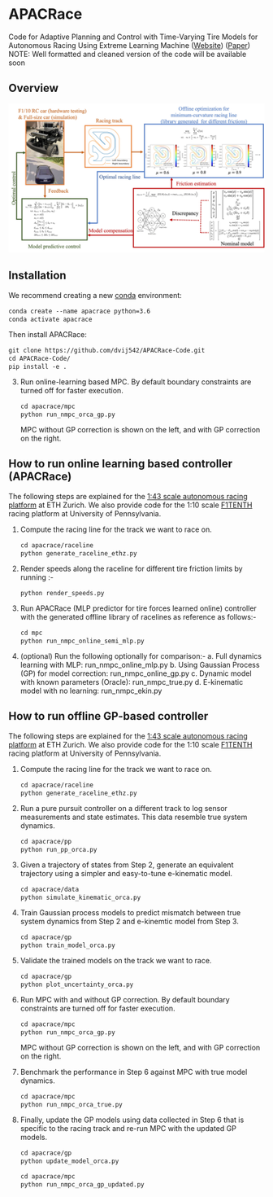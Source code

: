 # APACRace

Code for Adaptive Planning and Control with Time-Varying Tire Models for Autonomous Racing Using Extreme Learning Machine ([Website](https://dvij542.github.io/apacrace/)) ([Paper](https://arxiv.org/abs/2303.08235))
NOTE: Well formatted and cleaned version of the code will be available soon

## Overview 

<img src="overview.jpg" />

## Installation
We recommend creating a new [conda](https://docs.conda.io/en/latest/) environment:

```
conda create --name apacrace python=3.6
conda activate apacrace
```
Then install APACRace:

```
git clone https://github.com/dvij542/APACRace-Code.git
cd APACRace-Code/
pip install -e .
```

3. Run online-learning based MPC. By default boundary constraints are turned off for faster execution.
	```
	cd apacrace/mpc
	python run_nmpc_orca_gp.py
	```
	MPC without GP correction is shown on the left, and with GP correction on the right.

## How to run online learning based controller (APACRace)
The following steps are explained for the [1:43 scale autonomous racing platform](https://arxiv.org/abs/1711.07300) at ETH Zurich. We also provide code for the 1:10 scale [F1TENTH](http://f1tenth.org/) racing platform at University of Pennsylvania.

1. Compute the racing line for the track we want to race on.
	```
	cd apacrace/raceline
	python generate_raceline_ethz.py
	```

2. Render speeds along the raceline for different tire friction limits by running :-
    ```
    python render_speeds.py
    ```

3. Run APACRace (MLP predictor for tire forces learned online) controller with the generated offline library of racelines as reference as follows:-
	```
	cd mpc
	python run_nmpc_online_semi_mlp.py
	```

4. (optional) Run the following optionally for comparison:-
	a. Full dynamics learning with MLP: run_nmpc_online_mlp.py
	b. Using Gaussian Process (GP) for model correction: run_nmpc_online_gp.py
	c. Dynamic model with known parameters (Oracle): run_nmpc_true.py 
	d. E-kinematic model with no learning: run_nmpc_ekin.py

## How to run offline GP-based controller
The following steps are explained for the [1:43 scale autonomous racing platform](https://arxiv.org/abs/1711.07300) at ETH Zurich. We also provide code for the 1:10 scale [F1TENTH](http://f1tenth.org/) racing platform at University of Pennsylvania.

1. Compute the racing line for the track we want to race on.
	```
	cd apacrace/raceline
	python generate_raceline_ethz.py
	```
	<!-- <p align="center">
	<img src="https://github.com/jainachin/bayesrace/blob/master/bayes_race/raceline/results/ETHZ_bestlap.png" width="400" />
	</p> -->

2. Run a pure pursuit controller on a different track to log sensor measurements and state estimates. This data resemble true system dynamics.
	```
	cd apacrace/pp
	python run_pp_orca.py
	```
	<!-- <p align="center">
	<img src="https://github.com/jainachin/bayesrace/blob/master/bayes_race/pp/track_training.png" width="400" />
	</p> -->

3. Given a trajectory of states from Step 2, generate an equivalent trajectory using a simpler and easy-to-tune e-kinematic model.
	```
	cd apacrace/data
	python simulate_kinematic_orca.py
	```

4. Train Gaussian process models to predict mismatch between true system dynamics from Step 2 and e-kinemtic model from Step 3.
	```
	cd apacrace/gp
	python train_model_orca.py
	```

5. Validate the trained models on the track we want to race.
	```
	cd apacrace/gp
	python plot_uncertainty_orca.py
	```
	<!-- <p align="center">
	<img src="https://github.com/jainachin/bayesrace/blob/master/bayes_race/gp/track_validation.png" width="400" />
	</p> -->

6. Run MPC with and without GP correction. By default boundary constraints are turned off for faster execution.
	```
	cd apacrace/mpc
	python run_nmpc_orca_gp.py
	```
	MPC without GP correction is shown on the left, and with GP correction on the right.
	<!-- <p align="center">
	<img src="https://github.com/jainachin/bayesrace/blob/master/bayes_race/mpc/error_kin_mpc.png" width="400" />
	<img src="https://github.com/jainachin/bayesrace/blob/master/bayes_race/mpc/error_gp_mpc.png" width="400" />
	</p> -->

7. Benchmark the performance in Step 6 against MPC with true model dynamics.
	```
	cd apacrace/mpc
	python run_nmpc_orca_true.py
	```
	<!-- <p align="center">
	<img src="https://github.com/jainachin/bayesrace/blob/master/bayes_race/mpc/track_mpc.png" width="400" />
	</p> -->

8. Finally, update the GP models using data collected in Step 6 that is specific to the racing track and re-run MPC with the updated GP models.
	```
	cd apacrace/gp
	python update_model_orca.py
	```

	```
	cd apacrace/mpc
	python run_nmpc_orca_gp_updated.py
	```

	<!-- <p align="center">
	<img src="https://github.com/jainachin/bayesrace/blob/master/bayes_race/mpc/track_mpc_lap1.png" width="400" />
	</p> -->

